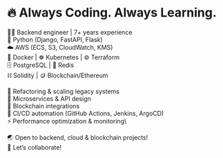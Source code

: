 # 🔥 Always Coding. Always Learning.
👨‍💻 Backend engineer | 7+ years experience\
🐍 Python (Django, FastAPI, Flask)\
☁️ AWS (ECS, S3, CloudWatch, KMS)\
🐳 Docker | ☸️ Kubernetes | ⚙️ Terraform\
🗄️ PostgreSQL | 🧠 Redis\
⛓️ Solidity | 🪙 Blockchain/Ethereum


🔧 Refactoring & scaling legacy systems\
🧩 Microservices & API design\
🔗 Blockchain integrations\
🚀 CI/CD automation (GitHub Actions, Jenkins, ArgoCD)\
⚡ Performance optimization & monitoring\

🌏 Open to backend, cloud & blockchain projects!\
🤝 Let’s collaborate!
